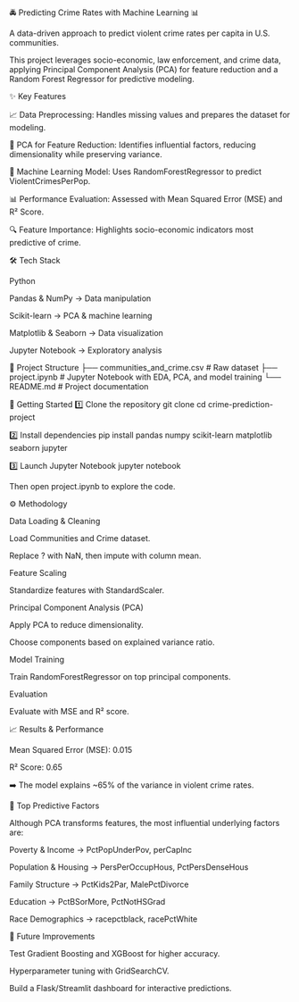 🚔 Predicting Crime Rates with Machine Learning 📊

A data-driven approach to predict violent crime rates per capita in U.S. communities.

This project leverages socio-economic, law enforcement, and crime data, applying Principal Component Analysis (PCA) for feature reduction and a Random Forest Regressor for predictive modeling.

✨ Key Features

📈 Data Preprocessing: Handles missing values and prepares the dataset for modeling.

🔬 PCA for Feature Reduction: Identifies influential factors, reducing dimensionality while preserving variance.

🤖 Machine Learning Model: Uses RandomForestRegressor to predict ViolentCrimesPerPop.

📊 Performance Evaluation: Assessed with Mean Squared Error (MSE) and R² Score.

🔍 Feature Importance: Highlights socio-economic indicators most predictive of crime.

🛠️ Tech Stack

Python

Pandas & NumPy → Data manipulation

Scikit-learn → PCA & machine learning

Matplotlib & Seaborn → Data visualization

Jupyter Notebook → Exploratory analysis

📂 Project Structure
├── communities_and_crime.csv   # Raw dataset
├── project.ipynb               # Jupyter Notebook with EDA, PCA, and model training
└── README.md                   # Project documentation

🚀 Getting Started
1️⃣ Clone the repository
git clone <your-repo-link>
cd crime-prediction-project

2️⃣ Install dependencies
pip install pandas numpy scikit-learn matplotlib seaborn jupyter

3️⃣ Launch Jupyter Notebook
jupyter notebook


Then open project.ipynb to explore the code.

⚙️ Methodology

Data Loading & Cleaning

Load Communities and Crime dataset.

Replace ? with NaN, then impute with column mean.

Feature Scaling

Standardize features with StandardScaler.

Principal Component Analysis (PCA)

Apply PCA to reduce dimensionality.

Choose components based on explained variance ratio.

Model Training

Train RandomForestRegressor on top principal components.

Evaluation

Evaluate with MSE and R² score.

📈 Results & Performance

Mean Squared Error (MSE): 0.015

R² Score: 0.65

➡️ The model explains ~65% of the variance in violent crime rates.

🔑 Top Predictive Factors

Although PCA transforms features, the most influential underlying factors are:

Poverty & Income → PctPopUnderPov, perCapInc

Population & Housing → PersPerOccupHous, PctPersDenseHous

Family Structure → PctKids2Par, MalePctDivorce

Education → PctBSorMore, PctNotHSGrad

Race Demographics → racepctblack, racePctWhite

📌 Future Improvements

Test Gradient Boosting and XGBoost for higher accuracy.

Hyperparameter tuning with GridSearchCV.

Build a Flask/Streamlit dashboard for interactive predictions.
